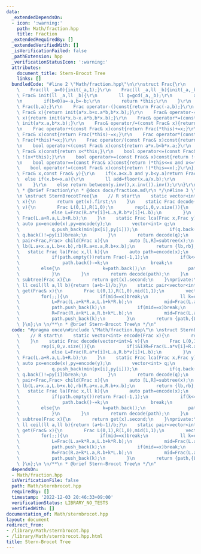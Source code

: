 ```yaml
---
data:
  _extendedDependsOn:
  - icon: ':warning:'
    path: Math/fraction.hpp
    title: Fraction
  _extendedRequiredBy: []
  _extendedVerifiedWith: []
  _isVerificationFailed: false
  _pathExtension: hpp
  _verificationStatusIcon: ':warning:'
  attributes:
    document_title: Stern-Brocot Tree
    links: []
  bundledCode: "#line 2 \"Math/fraction.hpp\"\n\r\nstruct Frac{\r\n    ll a,b;\r\n\
    \    Frac(ll _a=0){init(_a,1);}\r\n    Frac(ll _a,ll _b){init(_a,_b);}\r\n   \
    \ Frac& init(ll _a,ll _b){\r\n        ll g=gcd(_a,_b);\r\n        a=_a/g,b=_b/g;\r\
    \n        if(b<0)a=-a,b=-b;\r\n        return *this;\r\n    }\r\n    Frac inv()const{return\
    \ Frac(b,a);}\r\n    Frac operator-()const{return Frac(-a,b);}\r\n    Frac& operator+=(const\
    \ Frac& x){return init(a*x.b+x.a*b,b*x.b);}\r\n    Frac& operator-=(const Frac&\
    \ x){return init(a*x.b-x.a*b,b*x.b);}\r\n    Frac& operator*=(const Frac& x){return\
    \ init(a*x.a,b*x.b);}\r\n    Frac& operator/=(const Frac& x){return init(a*x.b,b*x.a);}\r\
    \n    Frac operator+(const Frac& x)const{return Frac(*this)+=x;}\r\n    Frac operator-(const\
    \ Frac& x)const{return Frac(*this)-=x;}\r\n    Frac operator*(const Frac& x)const{return\
    \ Frac(*this)*=x;}\r\n    Frac operator/(const Frac& x)const{return Frac(*this)/=x;}\r\
    \n    bool operator<(const Frac& x)const{return a*x.b<b*x.a;}\r\n    bool operator>(const\
    \ Frac& x)const{return x<*this;}\r\n    bool operator<=(const Frac& x)const{return\
    \ !(x<*this);}\r\n    bool operator>=(const Frac& x)const{return !(*this<x);}\r\
    \n    bool operator==(const Frac& x)const{return (*this<=x and x<=*this);}\r\n\
    \    bool operator!=(const Frac& x)const{return !(*this==x);}\r\n};\r\nFrac between(const\
    \ Frac& x,const Frac& y){\r\n    if(x.a<x.b and y.b<y.a)return Frac(1);\r\n  \
    \  else if(x.b<=x.a){\r\n        ll add=floor(x.a/x.b);\r\n        return between(x-add,y-add)+add;\r\
    \n    }\r\n    else return between(y.inv(),x.inv()).inv();\r\n}\r\n\r\n/**\r\n\
    \ * @brief Fraction\r\n * @docs docs/fraction.md\r\n */\n#line 3 \"Math/sternbrocot.hpp\"\
    \n \nstruct SternBrocotTree{\n    // R start\n    static vector<int> encode(Frac\
    \ x){\n        return get(x).first;\n    }\n    static Frac decode(vector<int>&\
    \ v){\n        Frac L(0,1),R(1,0);\n        rep(i,0,v.size()){\n            if(i&1)R=Frac(L.a*v[i]+R.a,L.b*v[i]+R.b);\n\
    \            else L=Frac(R.a*v[i]+L.a,R.b*v[i]+L.b);\n        }\n        return\
    \ Frac(L.a+R.a,L.b+R.b);\n    }\n    static Frac lca(Frac x,Frac y){\n       \
    \ auto px=encode(x),py=encode(y);\n        vector<int> q;\n        rep(i,0,min(px.size(),py.size())){\n\
    \            q.push_back(min(px[i],py[i]));\n            if(q.back()!=px[i] or\
    \ q.back()!=py[i])break;\n        }\n        return decode(q);\n    }\n    static\
    \ pair<Frac,Frac> child(Frac x){\n        auto [L,R]=subtree(x);\n        Frac\
    \ lb(L.a+x.a,L.b+x.b),rb(R.a+x.a,R.b+x.b);\n        return {lb,rb};\n    }\n \
    \   static Frac la(Frac x,ll k){\n        auto path=encode(x);\n        for(;;){\n\
    \            if(path.empty())return Frac(-1,1);\n            if(k<=path.back()){\n\
    \                path.back()-=k;\n                break;\n            }\n    \
    \        else{\n                k=path.back();\n                path.pop_back();\n\
    \            }\n        }\n        return decode(path);\n    }\n    static pair<Frac,Frac>\
    \ subtree(Frac x){\n        return get(x).second;\n    }\nprivate:\n    static\
    \ ll ceil(ll a,ll b){return (a+b-1)/b;}\n    static pair<vector<int>,pair<Frac,Frac>>\
    \ get(Frac& x){\n        Frac L(0,1),R(1,0),mid(1,1);\n        vector<int> path;\n\
    \        for(;;){\n            if(mid==x)break;\n            ll k=ceil(x.a*L.b-x.b*L.a,x.b*R.a-x.a*R.b)-1;\n\
    \            L=Frac(L.a+k*R.a,L.b+k*R.b);\n            mid=Frac(L.a+R.a,L.b+R.b);\n\
    \            path.push_back(k);\n            if(mid==x)break;\n            k=ceil(x.b*R.a-x.a*R.b,x.a*L.b-x.b*L.a)-1;\n\
    \            R=Frac(R.a+k*L.a,R.b+k*L.b);\n            mid=Frac(L.a+R.a,L.b+R.b);\n\
    \            path.push_back(k);\n        }\n        return {path,{L,R}};\n   \
    \ }\n};\n \n/**\n * @brief Stern-Brocot Tree\n */\n"
  code: "#pragma once\n#include \"Math/fraction.hpp\"\n \nstruct SternBrocotTree{\n\
    \    // R start\n    static vector<int> encode(Frac x){\n        return get(x).first;\n\
    \    }\n    static Frac decode(vector<int>& v){\n        Frac L(0,1),R(1,0);\n\
    \        rep(i,0,v.size()){\n            if(i&1)R=Frac(L.a*v[i]+R.a,L.b*v[i]+R.b);\n\
    \            else L=Frac(R.a*v[i]+L.a,R.b*v[i]+L.b);\n        }\n        return\
    \ Frac(L.a+R.a,L.b+R.b);\n    }\n    static Frac lca(Frac x,Frac y){\n       \
    \ auto px=encode(x),py=encode(y);\n        vector<int> q;\n        rep(i,0,min(px.size(),py.size())){\n\
    \            q.push_back(min(px[i],py[i]));\n            if(q.back()!=px[i] or\
    \ q.back()!=py[i])break;\n        }\n        return decode(q);\n    }\n    static\
    \ pair<Frac,Frac> child(Frac x){\n        auto [L,R]=subtree(x);\n        Frac\
    \ lb(L.a+x.a,L.b+x.b),rb(R.a+x.a,R.b+x.b);\n        return {lb,rb};\n    }\n \
    \   static Frac la(Frac x,ll k){\n        auto path=encode(x);\n        for(;;){\n\
    \            if(path.empty())return Frac(-1,1);\n            if(k<=path.back()){\n\
    \                path.back()-=k;\n                break;\n            }\n    \
    \        else{\n                k=path.back();\n                path.pop_back();\n\
    \            }\n        }\n        return decode(path);\n    }\n    static pair<Frac,Frac>\
    \ subtree(Frac x){\n        return get(x).second;\n    }\nprivate:\n    static\
    \ ll ceil(ll a,ll b){return (a+b-1)/b;}\n    static pair<vector<int>,pair<Frac,Frac>>\
    \ get(Frac& x){\n        Frac L(0,1),R(1,0),mid(1,1);\n        vector<int> path;\n\
    \        for(;;){\n            if(mid==x)break;\n            ll k=ceil(x.a*L.b-x.b*L.a,x.b*R.a-x.a*R.b)-1;\n\
    \            L=Frac(L.a+k*R.a,L.b+k*R.b);\n            mid=Frac(L.a+R.a,L.b+R.b);\n\
    \            path.push_back(k);\n            if(mid==x)break;\n            k=ceil(x.b*R.a-x.a*R.b,x.a*L.b-x.b*L.a)-1;\n\
    \            R=Frac(R.a+k*L.a,R.b+k*L.b);\n            mid=Frac(L.a+R.a,L.b+R.b);\n\
    \            path.push_back(k);\n        }\n        return {path,{L,R}};\n   \
    \ }\n};\n \n/**\n * @brief Stern-Brocot Tree\n */\n"
  dependsOn:
  - Math/fraction.hpp
  isVerificationFile: false
  path: Math/sternbrocot.hpp
  requiredBy: []
  timestamp: '2022-12-03 20:46:33+09:00'
  verificationStatus: LIBRARY_NO_TESTS
  verifiedWith: []
documentation_of: Math/sternbrocot.hpp
layout: document
redirect_from:
- /library/Math/sternbrocot.hpp
- /library/Math/sternbrocot.hpp.html
title: Stern-Brocot Tree
---
```

